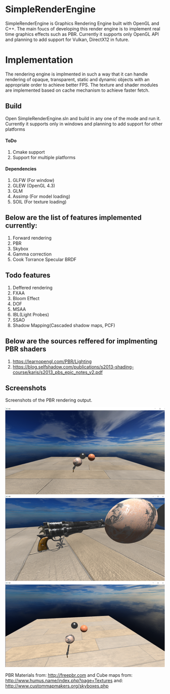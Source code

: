 # SimpleRenderEngine
SimpleRenderEngine is Graphics Rendering Engine built with OpenGL and C++. The main foucs of developing this render engine is to implement real time graphics effects such as PBR. Currently it supports only OpenGL API and planning to add support for Vulkan, DirectX12 in future. 

# Implementation 
 The rendering engine is implmented in such a way that it can handle rendering of opaque, transparent, static and dynamic objects with an appropriate order to achieve better FPS. 
 The texture and shader modules are implemented based on cache mechanism to achieve faster fetch. 
 
 ## Build
 Open SimpleRenderEngine.sln and build in any one of the mode and run it. 
 Currently it supports only in windows and planning to add support for other platforms
 
 #### ToDo
   1. Cmake support 
   2. Support for multiple platforms
   
 #### Dependencies 
   1. GLFW  (For window)
   2. GLEW (OpenGL 4.3)
   3. GLM
   4. Assimp (For model loading) 
   5. SOIL (For texture loading)
 
## Below are the list of features implemented currently:
 1. Forward rendering
 2. PBR
 3. Skybox
 4. Gamma correction
 5. Cook Torrance Specular BRDF

## Todo features
 1. Deffered rendering
 2. FXAA
 3. Bloom Effect
 4. DOF
 5. MSAA
 6. IBL(Light Probes)
 7. SSAO
 8. Shadow Mapping(Cascaded shadow maps, PCF)

## Below are the sources reffered for implmenting PBR shaders
 1. https://learnopengl.com/PBR/Lighting
 2. https://blog.selfshadow.com/publications/s2013-shading-course/karis/s2013_pbs_epic_notes_v2.pdf


## Screenshots

Screenshots of the PBR rendering output.

![](OutputImages/Screenshot1.png "Screenshot")
![](OutputImages/Screenshot2.png "Screenshot")
![](OutputImages/Screenshot3.png "Screenshot")

PBR Materials from: http://freepbr.com  and Cube maps from: http://www.humus.name/index.php?page=Textures 
and: http://www.custommapmakers.org/skyboxes.php


